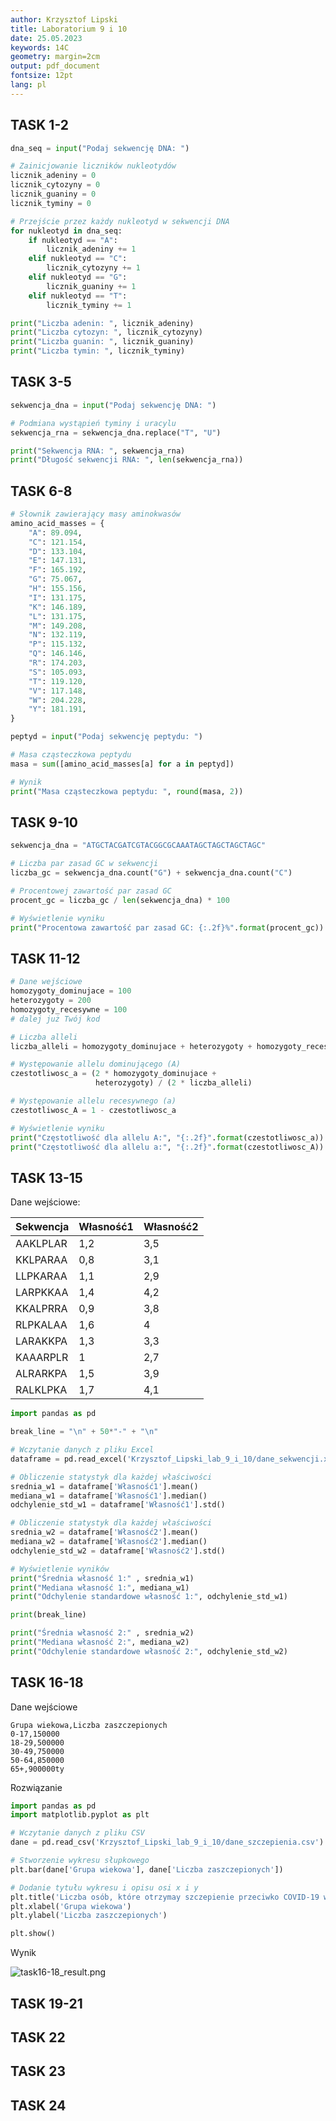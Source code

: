 ```yaml
---
author: Krzysztof Lipski
title: Laboratorium 9 i 10
date: 25.05.2023
keywords: 14C
geometry: margin=2cm
output: pdf_document
fontsize: 12pt
lang: pl
---
```


## TASK 1-2

```python
dna_seq = input("Podaj sekwencję DNA: ")

# Zainicjowanie liczników nukleotydów
licznik_adeniny = 0
licznik_cytozyny = 0
licznik_guaniny = 0
licznik_tyminy = 0

# Przejście przez każdy nukleotyd w sekwencji DNA
for nukleotyd in dna_seq:
    if nukleotyd == "A":
        licznik_adeniny += 1
    elif nukleotyd == "C":
        licznik_cytozyny += 1
    elif nukleotyd == "G":
        licznik_guaniny += 1
    elif nukleotyd == "T":
        licznik_tyminy += 1

print("Liczba adenin: ", licznik_adeniny)
print("Liczba cytozyn: ", licznik_cytozyny)
print("Liczba guanin: ", licznik_guaniny)
print("Liczba tymin: ", licznik_tyminy)
```

## TASK 3-5

```python
sekwencja_dna = input("Podaj sekwencję DNA: ")

# Podmiana wystąpień tyminy i uracylu
sekwencja_rna = sekwencja_dna.replace("T", "U")

print("Sekwencja RNA: ", sekwencja_rna)
print("Długość sekwencji RNA: ", len(sekwencja_rna))
```

## TASK 6-8

```python
# Słownik zawierający masy aminokwasów
amino_acid_masses = {
    "A": 89.094,
    "C": 121.154,
    "D": 133.104,
    "E": 147.131,
    "F": 165.192,
    "G": 75.067,
    "H": 155.156,
    "I": 131.175,
    "K": 146.189,
    "L": 131.175,
    "M": 149.208,
    "N": 132.119,
    "P": 115.132,
    "Q": 146.146,
    "R": 174.203,
    "S": 105.093,
    "T": 119.120,
    "V": 117.148,
    "W": 204.228,
    "Y": 181.191,
}

peptyd = input("Podaj sekwencję peptydu: ")

# Masa cząsteczkowa peptydu
masa = sum([amino_acid_masses[a] for a in peptyd])

# Wynik
print("Masa cząsteczkowa peptydu: ", round(masa, 2))
```

## TASK 9-10

```python
sekwencja_dna = "ATGCTACGATCGTACGGCGCAAATAGCTAGCTAGCTAGC"

# Liczba par zasad GC w sekwencji
liczba_gc = sekwencja_dna.count("G") + sekwencja_dna.count("C")

# Procentowej zawartość par zasad GC
procent_gc = liczba_gc / len(sekwencja_dna) * 100

# Wyświetlenie wyniku
print("Procentowa zawartość par zasad GC: {:.2f}%".format(procent_gc))
```

## TASK 11-12

```python
# Dane wejściowe
homozygoty_dominujace = 100
heterozygoty = 200
homozygoty_recesywne = 100
# dalej już Twój kod

# Liczba alleli
liczba_alleli = homozygoty_dominujace + heterozygoty + homozygoty_recesywne

# Występowanie allelu dominującego (A)
czestotliwosc_a = (2 * homozygoty_dominujace +
                   heterozygoty) / (2 * liczba_alleli)

# Występowanie allelu recesywnego (a)
czestotliwosc_A = 1 - czestotliwosc_a

# Wyświetlenie wyniku
print("Częstotliwość dla allelu A:", "{:.2f}".format(czestotliwosc_a))
print("Częstotliwość dla allelu a:", "{:.2f}".format(czestotliwosc_A))
```

## TASK 13-15

Dane wejściowe:

| Sekwencja | Własność1 | Własność2 |
| --------- | --------- | --------- |
| AAKLPLAR  | 1,2       | 3,5       |
| KKLPARAA  | 0,8       | 3,1       |
| LLPKARAA  | 1,1       | 2,9       |
| LARPKKAA  | 1,4       | 4,2       |
| KKALPRRA  | 0,9       | 3,8       |
| RLPKALAA  | 1,6       | 4         |
| LARAKKPA  | 1,3       | 3,3       |
| KAAARPLR  | 1         | 2,7       |
| ALRARKPA  | 1,5       | 3,9       |
| RALKLPKA  | 1,7       | 4,1       |

```python
import pandas as pd

break_line = "\n" + 50*"-" + "\n"

# Wczytanie danych z pliku Excel
dataframe = pd.read_excel('Krzysztof_Lipski_lab_9_i_10/dane_sekwencji.xlsx')

# Obliczenie statystyk dla każdej właściwości
srednia_w1 = dataframe['Własność1'].mean()
mediana_w1 = dataframe['Własność1'].median()
odchylenie_std_w1 = dataframe['Własność1'].std()

# Obliczenie statystyk dla każdej właściwości
srednia_w2 = dataframe['Własność2'].mean()
mediana_w2 = dataframe['Własność2'].median()
odchylenie_std_w2 = dataframe['Własność2'].std()

# Wyświetlenie wyników
print("Średnia własność 1:" , srednia_w1)
print("Mediana własność 1:", mediana_w1)
print("Odchylenie standardowe własność 1:", odchylenie_std_w1)

print(break_line)

print("Średnia własność 2:" , srednia_w2)
print("Mediana własność 2:", mediana_w2)
print("Odchylenie standardowe własność 2:", odchylenie_std_w2)
```

## TASK 16-18

Dane wejściowe

```csv
Grupa wiekowa,Liczba zaszczepionych
0-17,150000
18-29,500000
30-49,750000
50-64,850000
65+,900000ty
```

Rozwiązanie

```python
import pandas as pd
import matplotlib.pyplot as plt

# Wczytanie danych z pliku CSV
dane = pd.read_csv('Krzysztof_Lipski_lab_9_i_10/dane_szczepienia.csv')

# Stworzenie wykresu słupkowego
plt.bar(dane['Grupa wiekowa'], dane['Liczba zaszczepionych'])

# Dodanie tytułu wykresu i opisu osi x i y
plt.title('Liczba osób, które otrzymay szczepienie przeciwko COVID-19 w różnych grupach wiekowych')
plt.xlabel('Grupa wiekowa')
plt.ylabel('Liczba zaszczepionych')

plt.show()

```

Wynik

![task16-18_result.png](C:\Users\klips\Documents\PJATK\6%20-%20Letni\PBIO\PBIO\Krzysztof_Lipski_lab_9_i_10\task16-18_result.png)

## TASK 19-21



## TASK 22

## TASK 23

## TASK 24
